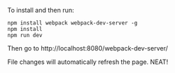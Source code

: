 To install and then run:
```
npm install webpack webpack-dev-server -g
npm install
npm run dev
```

Then go to http://localhost:8080/webpack-dev-server/

File changes will automatically refresh the page. NEAT!

